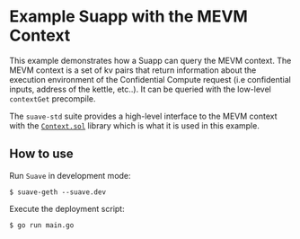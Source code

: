 # Example Suapp with the MEVM Context

This example demonstrates how a Suapp can query the MEVM context. The MEVM context is a set of kv pairs that return information about the execution environment of the Confidential Compute request (i.e confidential inputs, address of the kettle, etc..). It can be queried with the low-level `contextGet` precompile.

The `suave-std` suite provides a high-level interface to the MEVM context with the [`Context.sol`](https://github.com/flashbots/suave-std/blob/main/src/Context.sol) library which is what it is used in this example.

## How to use

Run `Suave` in development mode:

```
$ suave-geth --suave.dev
```

Execute the deployment script:

```
$ go run main.go
```
